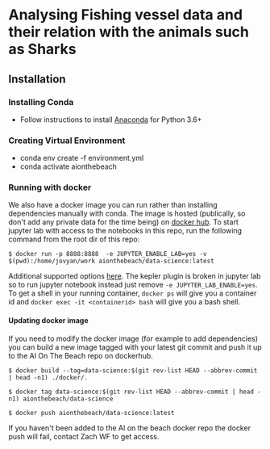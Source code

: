 # Analysing Fishing vessel data and their relation with the animals such as Sharks

## Installation
### Installing Conda
- Follow instructions to install [Anaconda](https://docs.anaconda.com/anaconda/install/) for Python 3.6+

### Creating Virtual Environment
- conda env create -f environment.yml
- conda activate aionthebeach

### Running with docker
We also have a docker image you can run rather than installing dependencies
manually with conda. The image is hosted (publically, so don't add any private
data for the time being) on [docker hub](https://hub.docker.com/r/aionthebeach/data-science). To start jupyter lab with access to the notebooks in this repo, run the following command from the root dir of this repo:

`$ docker run -p 8888:8888  -e JUPYTER_ENABLE_LAB=yes -v $(pwd):/home/jovyan/work aionthebeach/data-science:latest`

Additional supported options
[here](https://jupyter-docker-stacks.readthedocs.io/en/latest/using/common.html).
The kepler plugin is broken in jupyter lab so to run jupyter notebook instead
just remove `-e JUPYTER_LAB_ENABLE=yes`. To get a shell in your running
container, `docker ps` will give you a container id and `docker exec -it
<containerid> bash` will give you a bash shell.

#### Updating docker image
If you need to modify the docker image (for example to add dependencies) you
can build a new image tagged with your latest git commit and push it up to the
AI On The Beach repo on dockerhub.

`$ docker build --tag=data-science:$(git rev-list HEAD --abbrev-commit | head -n1) ./docker/.`

`$ docker tag data-science:$(git rev-list HEAD --abbrev-commit | head -n1) aionthebeach/data-science`

`$ docker push aionthebeach/data-science:latest`

If you haven't been added to the AI on the beach docker repo the docker push will fail, contact Zach WF to get access.

